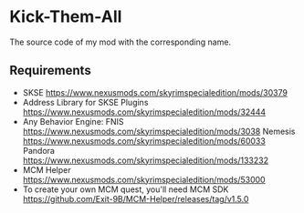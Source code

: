 # Kick-Them-All
The source code of my mod with the corresponding name.

## Requirements
- SKSE https://www.nexusmods.com/skyrimspecialedition/mods/30379
- Address Library for SKSE Plugins https://www.nexusmods.com/skyrimspecialedition/mods/32444
- Any Behavior Engine:
FNIS https://www.nexusmods.com/skyrimspecialedition/mods/3038
Nemesis https://www.nexusmods.com/skyrimspecialedition/mods/60033
Pandora https://www.nexusmods.com/skyrimspecialedition/mods/133232
- MCM Helper https://www.nexusmods.com/skyrimspecialedition/mods/53000
- To create your own MCM quest, you'll need MCM SDK https://github.com/Exit-9B/MCM-Helper/releases/tag/v1.5.0
